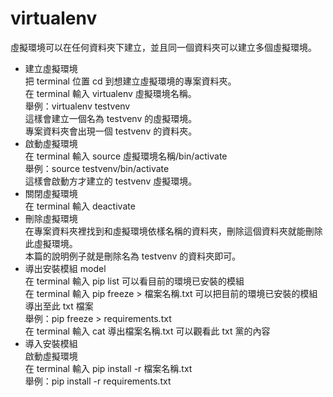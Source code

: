 # **virtualenv**
虛擬環境可以在任何資料夾下建立，並且同一個資料夾可以建立多個虛擬環境。
* 建立虛擬環境
<br>把 terminal 位置 cd 到想建立虛擬環境的專案資料夾。
<br>在 terminal 輸入 virtualenv 虛擬環境名稱。
<br>舉例：virtualenv testvenv
<br>這樣會建立一個名為 testvenv 的虛擬環境。
<br>專案資料夾會出現一個 testvenv 的資料夾。
* 啟動虛擬環境
<br>在 terminal 輸入 source 虛擬環境名稱/bin/activate
<br>舉例：source testvenv/bin/activate
<br>這樣會啟動方才建立的 testvenv 虛擬環境。
* 關閉虛擬環境
<br>在 terminal 輸入 deactivate
* 刪除虛擬環境
<br>在專案資料夾裡找到和虛擬環境依樣名稱的資料夾，刪除這個資料夾就能刪除此虛擬環境。
<br>本篇的說明例子就是刪除名為 testvenv 的資料夾即可。
* 導出安裝模組 model
<br>在 terminal 輸入 pip list 可以看目前的環境已安裝的模組
<br>在 terminal 輸入 pip freeze > 檔案名稱.txt 可以把目前的環境已安裝的模組導出至此 txt 檔案
<br>舉例：pip freeze > requirements.txt
<br>在 terminal 輸入 cat 導出檔案名稱.txt 可以觀看此 txt 黨的內容
* 導入安裝模組
<br>啟動虛擬環境
<br>在 terminal 輸入 pip install -r 檔案名稱.txt
<br>舉例：pip install -r requirements.txt